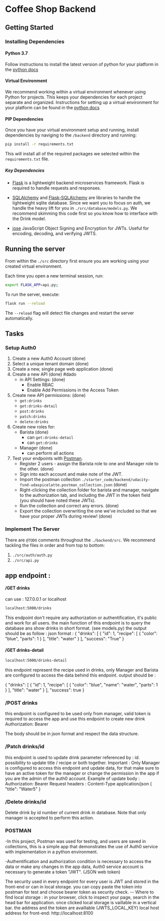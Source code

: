 # Coffee Shop Backend

## Getting Started

### Installing Dependencies

#### Python 3.7

Follow instructions to install the latest version of python for your platform in the [python docs](https://docs.python.org/3/using/unix.html#getting-and-installing-the-latest-version-of-python)

#### Virtual Environment

We recommend working within a virtual environment whenever using Python for projects. This keeps your dependencies for each project separate and organized. Instructions for setting up a virtual environment for your platform can be found in the [python docs](https://packaging.python.org/guides/installing-using-pip-and-virtual-environments/)

#### PIP Dependencies

Once you have your virtual environment setup and running, install dependencies by naviging to the `/backend` directory and running:

```bash
pip install -r requirements.txt
```

This will install all of the required packages we selected within the `requirements.txt` file.

##### Key Dependencies

- [Flask](http://flask.pocoo.org/) is a lightweight backend microservices framework. Flask is required to handle requests and responses.

- [SQLAlchemy](https://www.sqlalchemy.org/) and [Flask-SQLAlchemy](https://flask-sqlalchemy.palletsprojects.com/en/2.x/) are libraries to handle the lightweight sqlite database. Since we want you to focus on auth, we handle the heavy lift for you in `./src/database/models.py`. We recommend skimming this code first so you know how to interface with the Drink model.

- [jose](https://python-jose.readthedocs.io/en/latest/) JavaScript Object Signing and Encryption for JWTs. Useful for encoding, decoding, and verifying JWTS.

## Running the server

From within the `./src` directory first ensure you are working using your created virtual environment.

Each time you open a new terminal session, run:

```bash
export FLASK_APP=api.py;
```

To run the server, execute:

```bash
flask run --reload
```

The `--reload` flag will detect file changes and restart the server automatically.

## Tasks

### Setup Auth0

1. Create a new Auth0 Account (done)
2. Select a unique tenant domain (done)
3. Create a new, single page web application (done)
4. Create a new API (done) #dado 
   - in API Settings: (done)
     - Enable RBAC
     - Enable Add Permissions in the Access Token
5. Create new API permissions: (done)
   - `get:drinks`
   - `get:drinks-detail`
   - `post:drinks`
   - `patch:drinks`
   - `delete:drinks`
6. Create new roles for:
   - Barista (done)
     - can `get:drinks-detail`
     - can `get:drinks`
   - Manager (done)
     - can perform all actions
7. Test your endpoints with [Postman](https://getpostman.com).
   - Register 2 users - assign the Barista role to one and Manager role to the other. (done)
   - Sign into each account and make note of the JWT.
   - Import the postman collection `./starter_code/backend/udacity-fsnd-udaspicelatte.postman_collection.json` (done)
   - Right-clicking the collection folder for barista and manager, navigate to the authorization tab, and including the JWT in the token field (you should have noted these JWTs).
   - Run the collection and correct any errors. (done)
   - Export the collection overwriting the one we've included so that we have your proper JWTs during review! (done)

### Implement The Server

There are `@TODO` comments throughout the `./backend/src`. We recommend tackling the files in order and from top to bottom:

1. `./src/auth/auth.py`
2. `./src/api.py`

## app endpoint :

#### /GET drinks



can use : 127.0.0.1 or localhost
```bash
localhost:5000/drinks
```
This endpoint don't require any authorization or authentification, it's public and work for all users.
the main function of this endpoint is to query the database ans show drinks in short format. (see models.py)
the output should be as follow :
json format :
{
    "drinks": [
        {
            "id": 1,
            "recipe": [
                {
                    "color": "blue",
                    "parts": 1
                }
            ],
            "title": "water"
        }
    ],
    "success": "True"
}

#### /GET drinks-detail
```bash
localhost:5000/drinks-detail
```
this endpoint represent the recipe used in drinks, only Manager and Barista are configured to access the data behind this endpoint.
output should be :

{
    "drinks": [
        {
            "id": 1,
            "recipe": [
                {
                    "color": "blue",
                    "name": "water",
                    "parts": 1
                }
            ],
            "title": "water"
        }
    ],
    "success": true
}

### /POST drinks
 this endpoint is configured to be used only from manager, valid token is required to access the app and use this endpoint to create new drink
Authorization: Bearer <YOUR TOKEN>

The body should be in json format and respect the data structure.


### /Patch drinks/id

this endpoint is used to update  drink parameter referenced by : id. possibility to update title / recipe or both together.
Important : Only Manager is configured to access this endpoint and update data, for that make sure to have an active token for the manager or change the permission in the app if you are the admin of the auth0 account.
Example of update body :
Authorization: Bearer <YOUR TOKEN>
Request headers :
Content-Type      application/json
{
    "title": "Water5"
}

### /Delete drinks/id

Delete drink by id number of current drink in database.
Note that only manager is accepted to perform this action.

### POSTMAN 
-In this project, Postman was used for testing, and users are saved in collections, this is a simple app that demonstrates the use of Auth0 service with implementation in a python environment.

-Authentification and authorization condition is necessary to access the data or make any changes in the app data, Auth0 service account is necessary to generate a token "JWT". (JSON web token)

The security used in every endpoint for every user is JWT and stored in the front-end or can in local storage. you can copy paste the token into postman for test and choose bearer token as security check.
-- Where to find local storage : 
in your browser, click to inspect your page, search in the head bar for application. once clicked local storage is vaillable in a vertical bar. the address and the token are availlable (JWTS_LOCAL_KEY)
local host address for front-end: http://localhost:8100